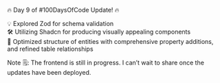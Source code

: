 🔥 Day 9 of #100DaysOfCode Update! 🔥  
  
💡 Explored Zod for schema validation  
🛠 Utilizing Shadcn for producing visually appealing components  
🔄 Optimized structure of entities with comprehensive property additions, and refined table relationships  
  
Note 🗒️: The frontend is still in progress. I can’t wait to share once the updates have been deployed.